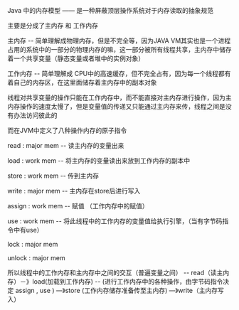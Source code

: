 Java 中的内存模型 —— 是一种屏蔽顶层操作系统对于内存读取的抽象规范

主要是分成了主内存 和 工作内存

主内存 -- 简单理解成物理内存，但是不完全等，因为JAVA VM其实也是一个进程占用的系统中的一部分的物理内存的嘛，这一部分被所有线程共享，主内存中储存着一个共享变量（静态变量或者堆中的实例对象）

工作内存 -- 简单理解成 CPU中的高速缓存，但不完全占有，因为每一个线程都有着自己的内存区，在这里面储存着主内存中的副本对象

线程对共享变量的操作只能在工作内存中，而不能直接对主内存进行操作，因为主内存操作的速度太慢了，但是变量值的传递又只能通过主内存来传，线程之间是没有办法访问彼此的

而在JVM中定义了八种操作内存的原子指令

read : major mem -- 读主内存的变量出来

load : work mem -- 将主内存的变量读出来放到工作内存的副本中

store : work mem -- 传到主内存

write : major mem -- 主内存在store后进行写入

assign : work mem -- 赋值 （工作内存中的赋值）

use :  work mem -- 将此线程中的工作内存的变量值给执行引擎，（当有字节码指令中有use）

lock : major mem

unlock : major mem

所以线程中的工作内存和主内存中之间的交互（普遍变量之间） --  read（读主内存）－》load\(加载到工作内存\) -- \(进行工作内存中的各种操作，由字节码指令决定 assign , use \)  —》store \(工作内存储存准备传至主内存\)  —》write（主内存写入） 





